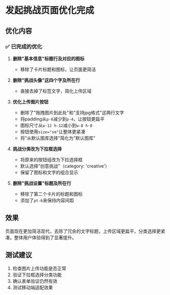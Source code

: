 # 发起挑战页面优化完成

## 优化内容

### ✅ 已完成的优化

1. **删除"基本信息"标题行及对应的图标**
   - 移除了卡片标题和图标，让页面更简洁

2. **删除"挑战头像"这四个字及所在行**
   - 直接去掉了标签文字，简化上传区域

3. **优化上传图片按钮**
   - 删除了"拖拽图片到此处"和"支持jpg格式"这两行文字
   - 将padding从`p-6`减少到`p-4`，让按钮更扁平
   - 图标尺寸从`w-12 h-12`减小到`w-8 h-8`
   - 按钮使用`size="sm"`让整体更紧凑
   - 将"从默认图库选择"简化为"默认图库"

4. **挑战分类改为下拉框选择**
   - 将原来的按钮组改为下拉选择框
   - 默认选择"创意挑战"（category: 'creative'）
   - 保留了图标和文字的组合显示

5. **删除"挑战设置"标题及所在行**
   - 移除了第二个卡片的标题和图标
   - 添加了`pt-6`来保持内容间距

## 效果

页面现在更加简洁现代，去除了冗余的文字标题，上传区域更扁平，分类选择更紧凑。整体用户体验得到了显著提升。

## 测试建议

1. 检查图片上传功能是否正常
2. 验证下拉框选择分类功能
3. 确认表单验证仍然有效
4. 测试移动端适配效果